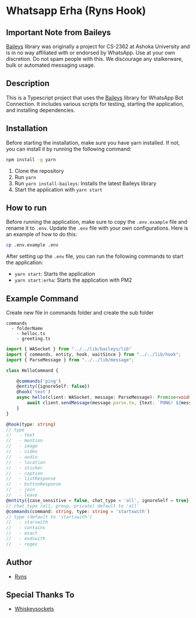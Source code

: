 # Whatsapp Erha (Ryns Hook)

## Important Note from Baileys

[Baileys](https://github.com/whiskeysockets/baileys) library was originally a project for CS-2362 at Ashoka University and is in no way affiliated with or endorsed by WhatsApp. Use at your own discretion. Do not spam people with this. We discourage any stalkerware, bulk or automated messaging usage.

## Description

This is a Typescript project that uses the [Baileys](https://github.com/whiskeysockets/baileys) library for WhatsApp Bot Connection. It includes various scripts for testing, starting the application, and installing dependencies. 

## Installation

Before starting the installation, make sure you have yarn installed. If not, you can install it by running the following command:

```bash
npm install -g yarn
```


1. Clone the repository
2. Run `yarn`
3. Run `yarn install-baileys`: Installs the latest Baileys library
3. Start the application with `yarn start`

## How to run

Before running the application, make sure to copy the `.env.example` file and rename it to `.env`. Update the `.env` file with your own configurations. Here is an example of how to do this:

```bash
cp .env.example .env
```

After setting up the `.env` file, you can run the following commands to start the application:


- `yarn start`: Starts the application
- `yarn start:erha`: Starts the application with PM2

## Example Command

Create new file in commands folder and create the sub folder

```
commands
  - folderName
    - helloc.ts
    - greeting.ts
```

```ts
import { WASocket } from "../../lib/baileys/lib"
import { commands, entity, hook, waitSince } from "../../lib/hook";
import { ParseMessage } from "../../lib/message";

class HelloCommand {

    @commands('ping')
    @entity({ignoreSelf: false})
    @hook('text')
    async hello(client: WASocket, message: ParseMessage): Promise<void> {
        await client.sendMessage(message.parse.to, {text: `PONG! ${message.pushName}`});
    }
}
```

```ts
@hook(type: string)
// type
//   - text
//   - mention
//   - image
//   - video
//   - audio
//   - location
//   - sticker
//   - caption
//   - listResponse
//   - buttonResponse
//   - join
//   - leave
@entity({case_sensitive = false, chat_type = 'all', ignoreSelf = true})
// chat_type (all, group, private) default to 'all'
@commands(command: string, type: string = 'startswith')
// type (default to 'startswith')
//   - starswith
//   - contains
//   - exact
//   - endswith
//   - regex
```

## Author

- [Ryns](https://github.com/rayenking)

## Special Thanks To
- [Whiskeysockets](https://github.com/Whiskeysockets)
